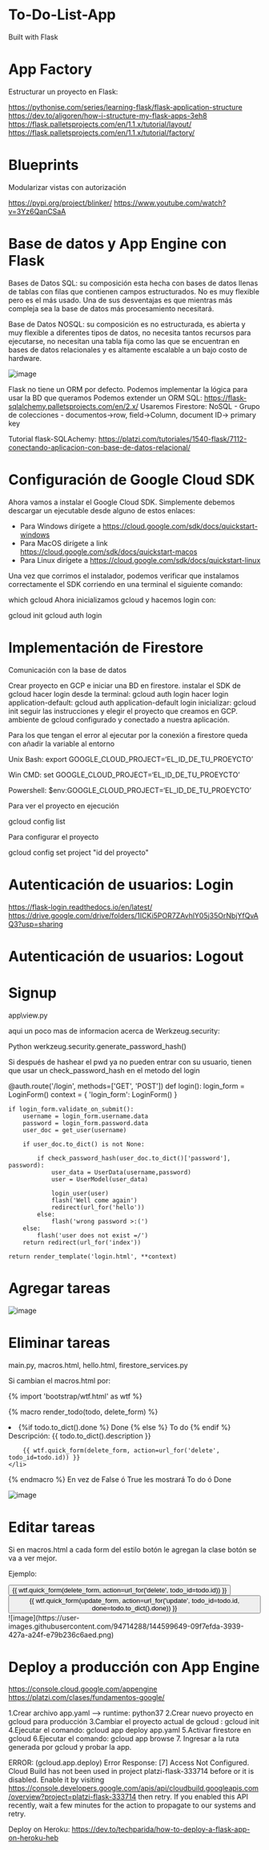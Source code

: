 # To-Do-List-App
Built with Flask
<h1>App Factory</h1>

Estructurar un proyecto en Flask:

https://pythonise.com/series/learning-flask/flask-application-structure
https://dev.to/aligoren/how-i-structure-my-flask-apps-3eh8
https://flask.palletsprojects.com/en/1.1.x/tutorial/layout/
https://flask.palletsprojects.com/en/1.1.x/tutorial/factory/

<h1>Blueprints</h1>

Modularizar vistas con autorización

https://pypi.org/project/blinker/
https://www.youtube.com/watch?v=3Yz6QanCSaA


<h1>Base de datos y App Engine con Flask</h1>

Bases de Datos SQL: su composición esta hecha con bases de datos llenas de tablas con filas que contienen campos estructurados. No es muy flexible pero es el más usado. Una de sus desventajas es que mientras más compleja sea la base de datos más procesamiento necesitará.

Base de Datos NOSQL: su composición es no estructurada, es abierta y muy flexible a diferentes tipos de datos, no necesita tantos recursos para ejecutarse, no necesitan una tabla fija como las que se encuentran en bases de datos relacionales y es altamente escalable a un bajo costo de hardware.

![image](https://user-images.githubusercontent.com/94714288/144048723-b95c3660-26c6-4112-8844-6f17900df9aa.png)

Flask no tiene un ORM por defecto.
Podemos implementar la lógica para usar la BD que queramos
Podemos extender un ORM SQL: https://flask-sqlalchemy.palletsprojects.com/en/2.x/
Usaremos Firestore: NoSQL - Grupo de colecciones - documentos->row, field->Column, document ID-> primary key

Tutorial flask-SQLAchemy: https://platzi.com/tutoriales/1540-flask/7112-conectando-aplicacion-con-base-de-datos-relacional/

<h1>Configuración de Google Cloud SDK</h1>

Ahora vamos a instalar el Google Cloud SDK. Simplemente debemos descargar un ejecutable desde alguno de estos enlaces:

 - Para Windows dirígete a https://cloud.google.com/sdk/docs/quickstart-windows
 - Para MacOS dirígete a link https://cloud.google.com/sdk/docs/quickstart-macos
 - Para Linux dirígete a https://cloud.google.com/sdk/docs/quickstart-linux

Una vez que corrimos el instalador, podemos verificar que instalamos correctamente el SDK corriendo en una terminal el siguiente comando:

which gcloud
Ahora inicializamos gcloud y hacemos login con:

gcloud init
gcloud auth login

<h1>Implementación de Firestore</h1>

Comunicación con la base de datos

Crear proyecto en GCP e iniciar una BD en firestore.
instalar el SDK de gcloud
hacer login desde la terminal: gcloud auth login
hacer login application-default: gcloud auth application-default login
inicializar: gcloud init
seguir las instrucciones y elegir el proyecto que creamos en GCP.
ambiente de gcloud configurado y conectado a nuestra aplicación.

Para los que tengan el error al ejecutar por la conexión a firestore queda con añadir la variable al entorno

Unix Bash:
export GOOGLE_CLOUD_PROJECT=‘EL_ID_DE_TU_PROEYCTO’

Win CMD:
set GOOGLE_CLOUD_PROJECT=‘EL_ID_DE_TU_PROEYCTO’

Powershell:
$env:GOOGLE_CLOUD_PROJECT=‘EL_ID_DE_TU_PROEYCTO’

Para ver el proyecto en ejecución

gcloud config list

Para configurar el proyecto

gcloud  config set project "id del proyecto"

<h1>Autenticación de usuarios: Login</h1>

https://flask-login.readthedocs.io/en/latest/
https://drive.google.com/drive/folders/1ICKi5POR7ZAvhlY05j35OrNbjYfQvAQ3?usp=sharing

<h1>Autenticación de usuarios: Logout</h1>

<h1>Signup</h1>

app\view.py

aqui un poco mas de informacion acerca de Werkzeug.security:

Python werkzeug.security.generate_password_hash()

Si después de hashear el pwd ya no pueden entrar con su usuario, tienen que usar un check_password_hash en el metodo del login

@auth.route('/login', methods=['GET', 'POST'])
def login():
    login_form = LoginForm()
    context = {
        'login_form': LoginForm()
    }

    if login_form.validate_on_submit():
        username = login_form.username.data
        password = login_form.password.data
        user_doc = get_user(username)

        if user_doc.to_dict() is not None:
            
            if check_password_hash(user_doc.to_dict()['password'], password):
                user_data = UserData(username,password)
                user = UserModel(user_data)

                login_user(user)
                flash('Well come again')
                redirect(url_for('hello'))
            else:
                flash('wrong password >:(')
        else:
            flash('user does not exist =/')
        return redirect(url_for('index'))
    
    return render_template('login.html', **context)
    

<h1>Agregar tareas</h1>

![image](https://user-images.githubusercontent.com/94714288/144225853-7e004653-f86e-4e59-9dd6-0fcc35271ce0.png)

<h1>Eliminar tareas</h1>

main.py, macros.html, hello.html, firestore_services.py

Si cambian el macros.html por:

{% import 'bootstrap/wtf.html' as wtf %}

{% macro render_todo(todo, delete_form) %}
    <li class="list-group-item">
        <span class="badge">
            {%if todo.to_dict().done %}
                Done
            {% else %}
                To do
            {% endif %}
        </span>
        Descripción: {{ todo.to_dict().description }}

        {{ wtf.quick_form(delete_form, action=url_for('delete', todo_id=todo.id)) }}
    </li>
{% endmacro %}
En vez de False ó True les mostrará To do ó Done

![image](https://user-images.githubusercontent.com/94714288/144231295-ccf694db-d260-4f8e-8598-7a79212e3308.png)

<h1>Editar tareas</h1>

Si en macros.html a cada form del estilo botón le agregan la clase botón se va a ver mejor.

Ejemplo:

<button type="button" class="btn btn-light">
            {{ wtf.quick_form(delete_form, action=url_for('delete', todo_id=todo.id)) }}
        </button>
        <button type="button" class="btn btn-light">
        {{ wtf.quick_form(update_form, action=url_for('update', todo_id=todo.id, done=todo.to_dict().done)) }}
        </button>
![image](https://user-images.githubusercontent.com/94714288/144599649-09f7efda-3939-427a-a24f-e79b236c6aed.png)

<h1>Deploy a producción con App Engine</h1>

https://console.cloud.google.com/appengine
https://platzi.com/clases/fundamentos-google/

1.Crear archivo app.yaml —> runtime: python37
2.Crear nuevo proyecto en gcloud para producción
3.Cambiar el proyecto actual de gcloud : gcloud init
4.Ejecutar el comando: gcloud app deploy app.yaml
5.Activar firestore en gcloud
6.Ejecutar el comando: gcloud app browse
7. Ingresar a la ruta generada por gcloud y probar la app.

ERROR: (gcloud.app.deploy) Error Response: [7] Access Not Configured. Cloud Build has not been used in project platzi-flask-333714 before or it is disabled. Enable it by visiting https://console.developers.google.com/apis/api/cloudbuild.googleapis.com/overview?project=platzi-flask-333714 then retry. If you enabled this API recently, wait a few minutes for the action to propagate to our systems and retry.

Deploy on Heroku: https://dev.to/techparida/how-to-deploy-a-flask-app-on-heroku-heb
